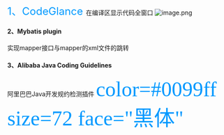 
<font color=#0099ff size=5 > 1、CodeGlance </font>
在编译区显示代码全窗口
![image.png](https://i.loli.net/2020/02/11/5jRlMp2hetHDcro.png)

#### 2、Mybatis plugin
实现mapper接口与mapper的xml文件的跳转

#### 3、Alibaba Java Coding Guidelines
阿里巴巴Java开发规约检测插件
<font color=#0099ff size=7 face="黑体">color=#0099ff size=72 face="黑体"</font>
